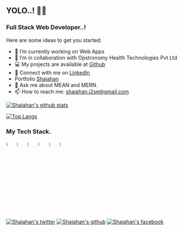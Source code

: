 ## YOLO..! 👋:blossom:
### Full Stack Web Developer..!

Here are some ideas to get you started:

- 🔭 I’m currently working on Web Apps
- 👯 I’m in collaboration with Opstronomy Health Technologies Pvt Ltd
- 💻 My projects are available at [Github](https://github.com/shajahansheik)
- 📝 Connect with me on [LinkedIn](https://www.linkedin.com/in/shajahan-shaik-22b012195/)
- Portfolio [Shajahan](https://shajahan-shaik.netlify.app/)
- 💬 Ask me about MEAN and MERN.
- 📫 How to reach me: shajahan.j2se@gmail.com

[![Shajahan's github stats](https://github-readme-stats.vercel.app/api?username=shajahansheik&show_icons=true&theme=tokyonight)](https://github.com/shajahansheik/github-readme-stats)

[![Top Langs](https://github-readme-stats.vercel.app/api/top-langs/?username=shajahansheik&layout=compact&theme=tokyonight)](https://github.com/shajahansheik/github-readme-stats)

### My Tech Stack.

<p float="left">
  <img src="https://camo.githubusercontent.com/0718de253954368a746d474ac4145da14ed303e0/68747470733a2f2f72656163746e61746976652e6465762f696d672f6865616465725f6c6f676f2e737667" width="5%" height="5%">
  <img src="https://camo.githubusercontent.com/e1e113df83e7731fdb90f6f0ab2eeb155fd1b48c27d99814dcf1c23c0acdc6a2/68747470733a2f2f6173736574732e76657263656c2e636f6d2f696d6167652f75706c6f61642f76313636323133303535392f6e6578746a732f49636f6e5f6461726b5f6261636b67726f756e642e706e67" width="5%" height="5%">
    <img src="https://avatars.githubusercontent.com/u/139426?s=200&v=4" width="5%" height="5%">
    <img src="https://camo.githubusercontent.com/5f54c0817521724a2deae8dedf0c280a589fd0aa9bffd7f19fa6254bb52e996a/68747470733a2f2f6e6573746a732e636f6d2f696d672f6c6f676f2d736d616c6c2e737667" width="5%" height="5%">
  <img src="https://camo.githubusercontent.com/d1f1645b9ef49f552fa58d6170bf0f516e023979/68747470733a2f2f7777772e766563746f726c6f676f2e7a6f6e652f6c6f676f732f66697265626173652f66697265626173652d69636f6e2e737667" width="5%" height="5%">
  <img src="https://camo.githubusercontent.com/b912b7cde6980dbd24969c2cf4e1855af0079310/68747470733a2f2f7777772e766563746f726c6f676f2e7a6f6e652f6c6f676f732f666c7574746572696f2f666c7574746572696f2d69636f6e2e737667" width="5%" height="5%">

</p>

[![Shajahan's twitter](http://i.imgur.com/tXSoThF.png)](https://mobile.twitter.com/Shajahan__Shaik)
[![Shajahan's github](http://i.imgur.com/0o48UoR.png)](https://github.com/shajahansheik)
[![Shajahan's facebook](http://i.imgur.com/P3YfQoD.png)](https://www.facebook.com/shaik.shajahan.9275)
